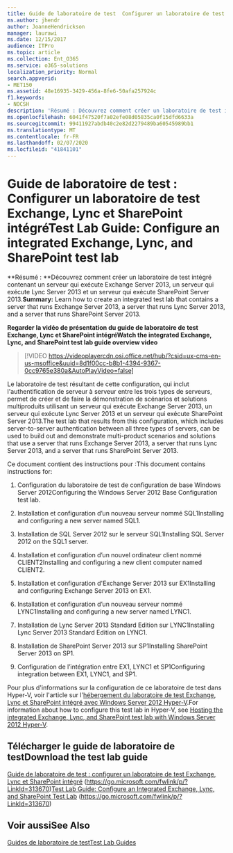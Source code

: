 ```yaml
---
title: Guide de laboratoire de test  Configurer un laboratoire de test Exchange, Lync et SharePoint intégré
ms.author: jhendr
author: JoanneHendrickson
manager: laurawi
ms.date: 12/15/2017
audience: ITPro
ms.topic: article
ms.collection: Ent_O365
ms.service: o365-solutions
localization_priority: Normal
search.appverid:
- MET150
ms.assetid: 48e16935-3429-456a-8fe6-50afa257924c
f1.keywords:
- NOCSH
description: 'Résumé : Découvrez comment créer un laboratoire de test intégré contenant un serveur qui exécute Exchange Server 2013, un serveur qui exécute Lync Server 2013 et un serveur qui exécute SharePoint Server 2013.'
ms.openlocfilehash: 6041f47520f7a02efe08d05835ca0f15dfd6633a
ms.sourcegitcommit: 99411927abdb40c2e82d2279489ba60545989bb1
ms.translationtype: MT
ms.contentlocale: fr-FR
ms.lasthandoff: 02/07/2020
ms.locfileid: "41841101"
---
```

# <a name="test-lab-guide-configure-an-integrated-exchange-lync-and-sharepoint-test-lab"></a><span data-ttu-id="6ea52-103">Guide de laboratoire de test : Configurer un laboratoire de test Exchange, Lync et SharePoint intégré</span><span class="sxs-lookup"><span data-stu-id="6ea52-103">Test Lab Guide: Configure an integrated Exchange, Lync, and SharePoint test lab</span></span>

 <span data-ttu-id="6ea52-104">\*\*Résumé : \*\*Découvrez comment créer un laboratoire de test intégré contenant un serveur qui exécute Exchange Server 2013, un serveur qui exécute Lync Server 2013 et un serveur qui exécute SharePoint Server 2013.</span><span class="sxs-lookup"><span data-stu-id="6ea52-104">**Summary:** Learn how to create an integrated test lab that contains a server that runs Exchange Server 2013, a server that runs Lync Server 2013, and a server that runs SharePoint Server 2013.</span></span>
 
<span data-ttu-id="6ea52-105">**Regarder la vidéo de présentation du guide de laboratoire de test Exchange, Lync et SharePoint intégré**</span><span class="sxs-lookup"><span data-stu-id="6ea52-105">**Watch the integrated Exchange, Lync, and SharePoint test lab guide overview video**</span></span>

> [!VIDEO https://videoplayercdn.osi.office.net/hub/?csid=ux-cms-en-us-msoffice&uuid=8d1f00cc-b8b1-4394-9367-0cc9765e380a&AutoPlayVideo=false]
 
<span data-ttu-id="6ea52-106">Le laboratoire de test résultant de cette configuration, qui inclut l'authentification de serveur à serveur entre les trois types de serveurs, permet de créer et de faire la démonstration de scénarios et solutions multiproduits utilisant un serveur qui exécute Exchange Server 2013, un serveur qui exécute Lync Server 2013 et un serveur qui exécute SharePoint Server 2013.</span><span class="sxs-lookup"><span data-stu-id="6ea52-106">The test lab that results from this configuration, which includes server-to-server authentication between all three types of servers, can be used to build out and demonstrate multi-product scenarios and solutions that use a server that runs Exchange Server 2013, a server that runs Lync Server 2013, and a server that runs SharePoint Server 2013.</span></span>
  
<span data-ttu-id="6ea52-107">Ce document contient des instructions pour :</span><span class="sxs-lookup"><span data-stu-id="6ea52-107">This document contains instructions for:</span></span>
  
1. <span data-ttu-id="6ea52-108">Configuration du laboratoire de test de configuration de base Windows Server 2012</span><span class="sxs-lookup"><span data-stu-id="6ea52-108">Configuring the Windows Server 2012 Base Configuration test lab.</span></span>
    
2. <span data-ttu-id="6ea52-109">Installation et configuration d’un nouveau serveur nommé SQL1</span><span class="sxs-lookup"><span data-stu-id="6ea52-109">Installing and configuring a new server named SQL1.</span></span>
    
3. <span data-ttu-id="6ea52-110">Installation de SQL Server 2012 sur le serveur SQL1</span><span class="sxs-lookup"><span data-stu-id="6ea52-110">Installing SQL Server 2012 on the SQL1 server.</span></span>
    
4. <span data-ttu-id="6ea52-111">Installation et configuration d’un nouvel ordinateur client nommé CLIENT2</span><span class="sxs-lookup"><span data-stu-id="6ea52-111">Installing and configuring a new client computer named CLIENT2.</span></span>
    
5. <span data-ttu-id="6ea52-112">Installation et configuration d'Exchange Server 2013 sur EX1</span><span class="sxs-lookup"><span data-stu-id="6ea52-112">Installing and configuring Exchange Server 2013 on EX1.</span></span>
    
6. <span data-ttu-id="6ea52-113">Installation et configuration d’un nouveau serveur nommé LYNC1</span><span class="sxs-lookup"><span data-stu-id="6ea52-113">Installing and configuring a new server named LYNC1.</span></span>
    
7. <span data-ttu-id="6ea52-114">Installation de Lync Server 2013 Standard Edition sur LYNC1</span><span class="sxs-lookup"><span data-stu-id="6ea52-114">Installing Lync Server 2013 Standard Edition on LYNC1.</span></span>
    
8. <span data-ttu-id="6ea52-115">Installation de SharePoint Server 2013 sur SP1</span><span class="sxs-lookup"><span data-stu-id="6ea52-115">Installing SharePoint Server 2013 on SP1.</span></span>
    
9. <span data-ttu-id="6ea52-116">Configuration de l’intégration entre EX1, LYNC1 et SP1</span><span class="sxs-lookup"><span data-stu-id="6ea52-116">Configuring integration between EX1, LYNC1, and SP1.</span></span>
    
<span data-ttu-id="6ea52-117">Pour plus d'informations sur la configuration de ce laboratoire de test dans Hyper-V, voir l'article sur l'[hébergement du laboratoire de test Exchange, Lync et SharePoint intégré avec Windows Server 2012 Hyper-V](https://social.technet.microsoft.com/wiki/contents/articles/18483.hosting-the-integrated-exchange-lync-and-sharepoint-test-lab-with-windows-server-2012-hyper-v.aspx).</span><span class="sxs-lookup"><span data-stu-id="6ea52-117">For information about how to configure this test lab in Hyper-V, see [Hosting the integrated Exchange, Lync, and SharePoint test lab with Windows Server 2012 Hyper-V](https://social.technet.microsoft.com/wiki/contents/articles/18483.hosting-the-integrated-exchange-lync-and-sharepoint-test-lab-with-windows-server-2012-hyper-v.aspx).</span></span>
  
## <a name="download-the-test-lab-guide"></a><span data-ttu-id="6ea52-118">Télécharger le guide de laboratoire de test</span><span class="sxs-lookup"><span data-stu-id="6ea52-118">Download the test lab guide</span></span>

<span data-ttu-id="6ea52-119">[Guide de laboratoire de test : configurer un laboratoire de test Exchange, Lync et SharePoint intégré](https://go.microsoft.com/fwlink/p/?LinkId=313670) (https://go.microsoft.com/fwlink/p/?LinkId=313670)</span><span class="sxs-lookup"><span data-stu-id="6ea52-119">[Test Lab Guide: Configure an Integrated Exchange, Lync, and SharePoint Test Lab](https://go.microsoft.com/fwlink/p/?LinkId=313670) (https://go.microsoft.com/fwlink/p/?LinkId=313670)</span></span>
  
## <a name="see-also"></a><span data-ttu-id="6ea52-120">Voir aussi</span><span class="sxs-lookup"><span data-stu-id="6ea52-120">See Also</span></span>

[<span data-ttu-id="6ea52-121">Guides de laboratoire de test</span><span class="sxs-lookup"><span data-stu-id="6ea52-121">Test Lab Guides</span></span>](https://go.microsoft.com/fwlink/p/?LinkId=202817)




